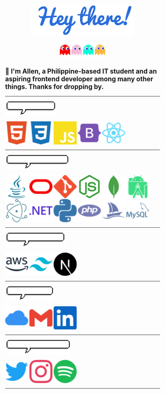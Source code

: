 <p style="text-align: center">
  <img src="./gif/hey-there.gif" />
</p>

<p style="text-align: center">
  <img src="./gif/pacman-ghosts.gif" height=50/>
</p>

## 👋 I'm Allen, a Philippine-based IT student and an aspiring frontend developer among many other things. Thanks for dropping by.

---

<img src="./gif/im-skilled-in-using.gif" height=50/>

<img src="./svg/html5.svg" height=75/> <img src="./svg/css3.svg" height=75/> <img src="./svg/javascript.svg" height=75/> <img src="./svg/bootstrap.svg" height=75/> <img src="./svg/react.svg" height=75/>

---

<img src="./gif/i-have-experienced-using.gif" height=50/>

<img src="./svg/java.svg" height=75/> <img src="./svg/oracle.svg" height=75/> <img src="./svg/git.svg" height=75/> <img src="./svg/nodedotjs.svg" height=75/> <img src="./svg/mongodb.svg" height=75/> <img src="./svg/androidstudio.svg" height=75/> <img src="./svg/electron.svg" height=75/> <img src="./svg/dotnet.svg" height=75/> <img src="./svg/python.svg" height=75/> <img src="./svg/php.svg" height=75/> <img src="./svg/phpmyadmin.svg" height=75/> <img src="./svg/mysql.svg" height=75/>

---

<img src="./gif/im-currently-learning.gif" height=50/>

<img src="./svg/amazonaws.svg" height=75/> <img src="./svg/tailwindcss.svg" height=75/> <img src="./svg/nextdotjs.svg" height=75/>

---

<img src="./gif/reach-me-through.gif" height=50/>

<a href="mailto:allen.1120@icloud.com" target="blank"><img src="./svg/icloud.svg" height=75/></a> <a href="mailto:royallen.nidoy.iics@ust.edu.ph" target="blank"><img src="./svg/gmail.svg" height=75/></a> <a href="https://www.linkedin.com/in/alnxcix" target="blank"><img src="./svg/linkedin.svg" height=75/></a>

---

<img src="./gif/check-out-my-other-links.gif" height=50/>

<a href="https://www.twitter.com/alnxcix" target="blank"><img src="./svg/twitter.svg" height=75/></a> <a href="https://www.instagram.com/alnxcix" target="blank"><img src="./svg/instagram.svg" height=75/></a> <a href="https://open.spotify.com/user/alnxcix?si=0ec063e243634d9d" target="blank"><img src="./svg/spotify.svg" height=75/></a>

---

<!-- Sources -->
<!-- Pacman GIF: https://fuckyeah-pixels.tumblr.com/post/32184582652 -->
<!-- Icons: https://simpleicons.org/ -->
